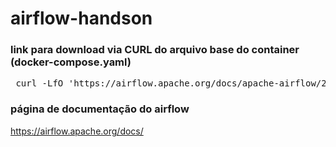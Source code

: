 # airflow-handson

### link para download via CURL do arquivo base do container (docker-compose.yaml)

<pre> curl -LfO 'https://airflow.apache.org/docs/apache-airflow/2.10.3/docker-compose.yaml' </pre>

### página de documentação do airflow

https://airflow.apache.org/docs/

